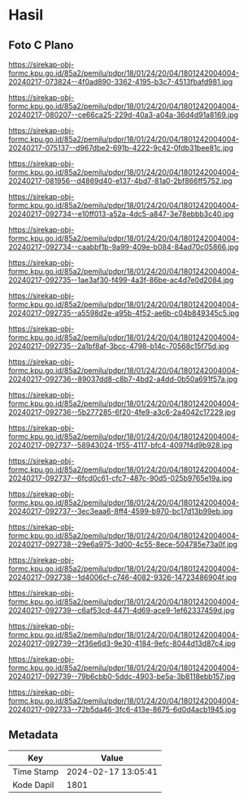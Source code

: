 # Hasil

## Foto C Plano

https://sirekap-obj-formc.kpu.go.id/85a2/pemilu/pdpr/18/01/24/20/04/1801242004004-20240217-073824--4f0ad890-3362-4195-b3c7-4513fbafd981.jpg

https://sirekap-obj-formc.kpu.go.id/85a2/pemilu/pdpr/18/01/24/20/04/1801242004004-20240217-080207--ce66ca25-229d-40a3-a04a-36d4d91a8169.jpg

https://sirekap-obj-formc.kpu.go.id/85a2/pemilu/pdpr/18/01/24/20/04/1801242004004-20240217-075137--d967dbe2-691b-4222-9c42-0fdb31bee81c.jpg

https://sirekap-obj-formc.kpu.go.id/85a2/pemilu/pdpr/18/01/24/20/04/1801242004004-20240217-081956--d4869d40-e137-4bd7-81a0-2bf866ff5752.jpg

https://sirekap-obj-formc.kpu.go.id/85a2/pemilu/pdpr/18/01/24/20/04/1801242004004-20240217-092734--e10ff013-a52a-4dc5-a847-3e78ebbb3c40.jpg

https://sirekap-obj-formc.kpu.go.id/85a2/pemilu/pdpr/18/01/24/20/04/1801242004004-20240217-092734--caabbf1b-9a99-409e-b084-84ad70c05866.jpg

https://sirekap-obj-formc.kpu.go.id/85a2/pemilu/pdpr/18/01/24/20/04/1801242004004-20240217-092735--1ae3af30-f499-4a3f-86be-ac4d7e0d2084.jpg

https://sirekap-obj-formc.kpu.go.id/85a2/pemilu/pdpr/18/01/24/20/04/1801242004004-20240217-092735--a5598d2e-a95b-4f52-ae6b-c04b849345c5.jpg

https://sirekap-obj-formc.kpu.go.id/85a2/pemilu/pdpr/18/01/24/20/04/1801242004004-20240217-092735--2a1bf8af-3bcc-4798-b14c-70568c15f75d.jpg

https://sirekap-obj-formc.kpu.go.id/85a2/pemilu/pdpr/18/01/24/20/04/1801242004004-20240217-092736--89037dd8-c8b7-4bd2-a4dd-0b50a691f57a.jpg

https://sirekap-obj-formc.kpu.go.id/85a2/pemilu/pdpr/18/01/24/20/04/1801242004004-20240217-092736--5b277285-6f20-4fe9-a3c6-2a4042c17229.jpg

https://sirekap-obj-formc.kpu.go.id/85a2/pemilu/pdpr/18/01/24/20/04/1801242004004-20240217-092737--58943024-1f55-4117-bfc4-4097f4d9b928.jpg

https://sirekap-obj-formc.kpu.go.id/85a2/pemilu/pdpr/18/01/24/20/04/1801242004004-20240217-092737--6fcd0c61-cfc7-487c-90d5-025b9765e19a.jpg

https://sirekap-obj-formc.kpu.go.id/85a2/pemilu/pdpr/18/01/24/20/04/1801242004004-20240217-092737--3ec3eaa6-8ff4-4599-b970-bc17d13b99eb.jpg

https://sirekap-obj-formc.kpu.go.id/85a2/pemilu/pdpr/18/01/24/20/04/1801242004004-20240217-092738--29e6a975-3d00-4c55-8ece-504785e73a0f.jpg

https://sirekap-obj-formc.kpu.go.id/85a2/pemilu/pdpr/18/01/24/20/04/1801242004004-20240217-092738--1d4006cf-c746-4082-9326-14723486904f.jpg

https://sirekap-obj-formc.kpu.go.id/85a2/pemilu/pdpr/18/01/24/20/04/1801242004004-20240217-092739--c6af53cd-4471-4d69-ace9-1ef62337459d.jpg

https://sirekap-obj-formc.kpu.go.id/85a2/pemilu/pdpr/18/01/24/20/04/1801242004004-20240217-092739--2f36e6d3-9e30-4184-9efc-8044d13d87c4.jpg

https://sirekap-obj-formc.kpu.go.id/85a2/pemilu/pdpr/18/01/24/20/04/1801242004004-20240217-092739--79b6cbb0-5ddc-4903-be5a-3b8118ebb157.jpg

https://sirekap-obj-formc.kpu.go.id/85a2/pemilu/pdpr/18/01/24/20/04/1801242004004-20240217-092733--72b5da46-3fc6-413e-8675-6d0d4acb1945.jpg


## Metadata

| Key        | Value               |
| ---------- | ------------------- |
| Time Stamp | 2024-02-17 13:05:41 |
| Kode Dapil | 1801                |



